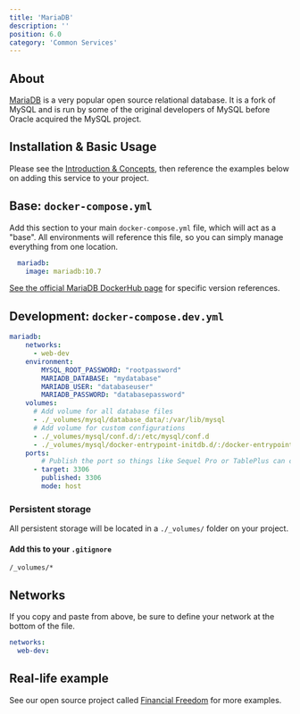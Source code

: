 ```yaml
---
title: 'MariaDB'
description: ''
position: 6.0
category: 'Common Services'
---
```

## About
[MariaDB](https://mariadb.org/) is a very popular open source relational database. It is a fork of MySQL and is run by some of the original developers of MySQL before Oracle acquired the MySQL project.

## Installation & Basic Usage
Please see the [Introduction & Concepts](/getting-started/introduction), then reference the examples below on adding this service to your project.

## Base: `docker-compose.yml`
Add this section to your main `docker-compose.yml` file, which will act as a "base". All environments will reference this file, so you can simply manage everything from one location.
```yaml
  mariadb:
    image: mariadb:10.7
```

[See the official MariaDB DockerHub page](https://hub.docker.com/_/mariadb?tab=description) for specific version references.

## Development: `docker-compose.dev.yml`
```yaml
mariadb:
    networks:
      - web-dev
    environment:
        MYSQL_ROOT_PASSWORD: "rootpassword"
        MARIADB_DATABASE: "mydatabase"
        MARIADB_USER: "databaseuser"
        MARIADB_PASSWORD: "databasepassword"
    volumes:
      # Add volume for all database files
      - ./_volumes/mysql/database_data/:/var/lib/mysql
      # Add volume for custom configurations
      - ./_volumes/mysql/conf.d/:/etc/mysql/conf.d
      - ./_volumes/mysql/docker-entrypoint-initdb.d/:/docker-entrypoint-initdb.d
    ports:
        # Publish the port so things like Sequel Pro or TablePlus can connect
      - target: 3306
        published: 3306
        mode: host
```

### Persistent storage
All persistent storage will be located in a `./_volumes/` folder on your project.
#### Add this to your `.gitignore`
```
/_volumes/*
```
## Networks
If you copy and paste from above, be sure to define your network at the bottom of the file.

```yaml
networks:
  web-dev:
```

## Real-life example
See our open source project called [Financial Freedom](https://github.com/serversideup/financial-freedom) for more examples.